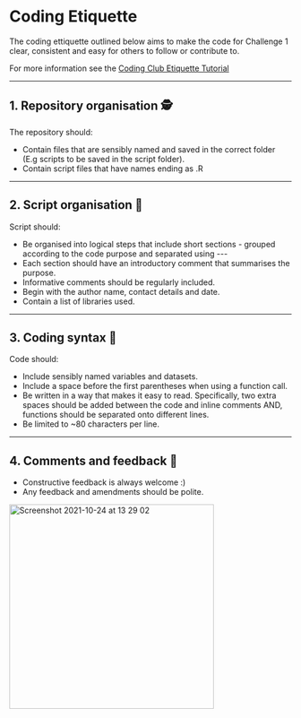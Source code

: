 # Coding Etiquette 

The coding ettiquette outlined below aims to make the code for Challenge 1 clear, consistent and easy for others to follow or contribute to. 

For more information see the [Coding Club Etiquette Tutorial](https://ourcodingclub.github.io/tutorials/etiquette/)

---
## 1. Repository organisation :detective:
The repository should:

 * Contain files that are sensibly named and saved in the correct folder (E.g scripts to be saved in the script folder). 
 * Contain script files that have names ending as .R
 
---
## 2. Script organisation :tada:
Script should:

* Be organised into logical steps that include short sections - grouped according to the code purpose and separated using  ---
* Each section should have an introductory comment that summarises the purpose. 
* Informative comments should be regularly included. 
* Begin with the author name, contact details and date. 
* Contain a list of libraries used. 
---
## 3. Coding syntax :drum:

Code should:

* Include sensibly named variables and datasets.  
* Include a space before the first parentheses when using a function call. 
* Be written in a way that makes it easy to read. Specifically, two extra spaces should be added between the code and  inline comments AND, functions should be     separated onto different lines.  
* Be limited to ~80 characters per line. 

---
## 4. Comments and feedback :loudspeaker:

* Constructive feedback is always welcome :)
* Any feedback and amendments should be polite. 

<img width="365" alt="Screenshot 2021-10-24 at 13 29 02" src="https://user-images.githubusercontent.com/91272463/138594272-e0430943-fa84-442b-9284-2046b5e58079.png">

